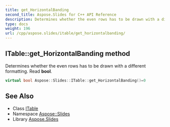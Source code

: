 ```yaml
---
title: get_HorizontalBanding
second_title: Aspose.Slides for C++ API Reference
description: Determines whether the even rows has to be drawn with a different formatting. Read bool.
type: docs
weight: 196
url: /cpp/aspose.slides/itable/get_horizontalbanding/
---
```

## ITable::get_HorizontalBanding method


Determines whether the even rows has to be drawn with a different formatting. Read **bool**.

```cpp
virtual bool Aspose::Slides::ITable::get_HorizontalBanding()=0
```

## See Also

* Class [ITable](../)
* Namespace [Aspose::Slides](../../)
* Library [Aspose.Slides](../../../)
